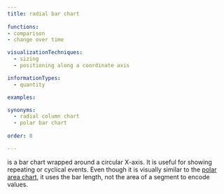 ```yaml
---
title: radial bar chart
  
functions:
- comparison
- change over time

visualizationTechniques:
  - sizing
  - positioning along a coordinate axis

informationTypes:
  - quantity

examples:

synonyms:
  - radial column chart
  - polar bar chart
  
order: 8

---
```


is a bar chart wrapped around a circular X-axis. It is useful for showing repeating or cyclical events. Even though it is visually similar to the [polar area chart](/polar-chart), it uses the bar length, not the area of a segment to encode values.

<!--more-->

